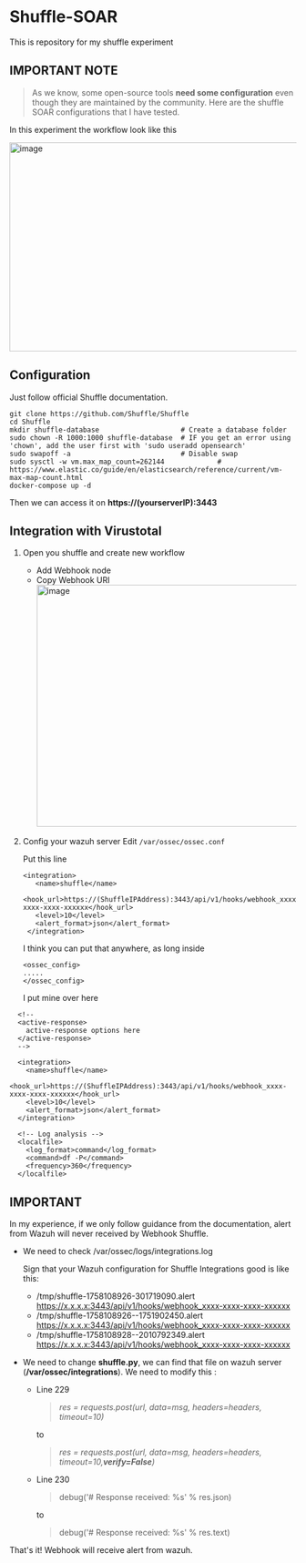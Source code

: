 # Shuffle-SOAR

This is repository for my shuffle experiment

## IMPORTANT NOTE
> As we know, some open-source tools **need some configuration** even though they are maintained by the community.
Here are the shuffle SOAR configurations that I have tested.

In this experiment the workflow look like this

<img width="953" height="367" alt="image" src="https://github.com/user-attachments/assets/a09de894-2ae4-474a-b17c-f27bc9c3e274" />

## Configuration 
Just follow official Shuffle documentation.
```
git clone https://github.com/Shuffle/Shuffle
cd Shuffle
mkdir shuffle-database                    # Create a database folder
sudo chown -R 1000:1000 shuffle-database  # IF you get an error using 'chown', add the user first with 'sudo useradd opensearch'
sudo swapoff -a                           # Disable swap
sudo sysctl -w vm.max_map_count=262144             # https://www.elastic.co/guide/en/elasticsearch/reference/current/vm-max-map-count.html
docker-compose up -d
```
Then we can access it on **https://(yourserverIP):3443**


## Integration with Virustotal

1. Open you shuffle and create new workflow
   - Add Webhook node
   - Copy Webhook URI
     <img width="1557" height="425" alt="image" src="https://github.com/user-attachments/assets/355457d1-63b2-4857-b64d-d2847fb4ae64" />

2. Config your wazuh server
   Edit
   ```/var/ossec/ossec.conf```

   Put this line
   ```
   <integration>
      <name>shuffle</name>
      <hook_url>https://(ShuffleIPAddress):3443/api/v1/hooks/webhook_xxxx-xxxx-xxxx-xxxxxx</hook_url>
      <level>10</level>
      <alert_format>json</alert_format>
    </integration>
   ```

   I think you can put that anywhere, as long inside
   ```
   <ossec_config>
   .....
   </ossec_config>
   ```

   I put mine over here
```
  <!--
  <active-response>
    active-response options here
  </active-response>
  -->

  <integration>
    <name>shuffle</name>
    <hook_url>https://(ShuffleIPAddress):3443/api/v1/hooks/webhook_xxxx-xxxx-xxxx-xxxxxx</hook_url>
    <level>10</level>
    <alert_format>json</alert_format>
  </integration>

  <!-- Log analysis -->
  <localfile>
    <log_format>command</log_format>
    <command>df -P</command>
    <frequency>360</frequency>
  </localfile>
```

## IMPORTANT
In my experience, if we only follow guidance from the documentation, alert from Wazuh will never received by Webhook Shuffle.
- We need to check /var/ossec/logs/integrations.log

  Sign that your Wazuh configuration for Shuffle Integrations good is like this:
  - /tmp/shuffle-1758108926-301719090.alert  https://x.x.x.x:3443/api/v1/hooks/webhook_xxxx-xxxx-xxxx-xxxxxx
  - /tmp/shuffle-1758108926--1751902450.alert  https://x.x.x.x:3443/api/v1/hooks/webhook_xxxx-xxxx-xxxx-xxxxxx
  - /tmp/shuffle-1758108928--2010792349.alert  https://x.x.x.x:3443/api/v1/hooks/webhook_xxxx-xxxx-xxxx-xxxxxx

- We need to change **shuffle.py**, we can find that file on wazuh server (**/var/ossec/integrations**). We need to modify this :
  - Line 229
  
    > _res = requests.post(url, data=msg, headers=headers, timeout=10)_
  
    to
  
    > _res = requests.post(url, data=msg, headers=headers, timeout=10,**verify=False**)_

  - Line 230
 
    > debug('# Response received: %s' % res.json)

    to

    > debug('# Response received: %s' % res.text)
  
That's it! Webhook will receive alert from wazuh.
